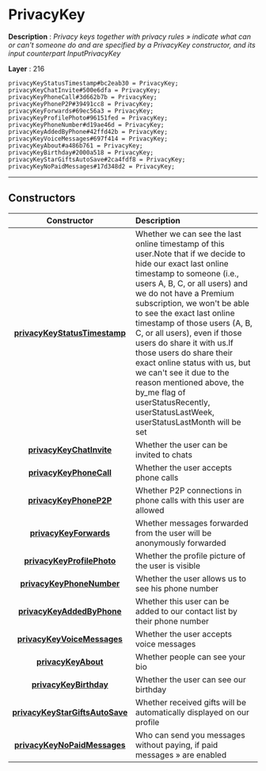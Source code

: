 # PrivacyKey

**Description** : *Privacy keys together with privacy rules &raquo; indicate what can or can&#039;t someone do and are specified by a PrivacyKey constructor, and its input counterpart InputPrivacyKey*

**Layer** : 216

```tl
privacyKeyStatusTimestamp#bc2eab30 = PrivacyKey;
privacyKeyChatInvite#500e6dfa = PrivacyKey;
privacyKeyPhoneCall#3d662b7b = PrivacyKey;
privacyKeyPhoneP2P#39491cc8 = PrivacyKey;
privacyKeyForwards#69ec56a3 = PrivacyKey;
privacyKeyProfilePhoto#96151fed = PrivacyKey;
privacyKeyPhoneNumber#d19ae46d = PrivacyKey;
privacyKeyAddedByPhone#42ffd42b = PrivacyKey;
privacyKeyVoiceMessages#697f414 = PrivacyKey;
privacyKeyAbout#a486b761 = PrivacyKey;
privacyKeyBirthday#2000a518 = PrivacyKey;
privacyKeyStarGiftsAutoSave#2ca4fdf8 = PrivacyKey;
privacyKeyNoPaidMessages#17d348d2 = PrivacyKey;
```

---

## Constructors

| Constructor | Description |
| :---: | :--- |
| [**privacyKeyStatusTimestamp**](constructor/privacyKeyStatusTimestamp) | Whether we can see the last online timestamp of this user.Note that if we decide to hide our exact last online timestamp to someone (i.e., users A, B, C, or all users) and we do not have a Premium subscription, we won't be able to see the exact last online timestamp of those users (A, B, C, or all users), even if those users do share it with us.If those users do share their exact online status with us, but we can't see it due to the reason mentioned above, the by_me flag of userStatusRecently, userStatusLastWeek, userStatusLastMonth will be set |
| [**privacyKeyChatInvite**](constructor/privacyKeyChatInvite) | Whether the user can be invited to chats |
| [**privacyKeyPhoneCall**](constructor/privacyKeyPhoneCall) | Whether the user accepts phone calls |
| [**privacyKeyPhoneP2P**](constructor/privacyKeyPhoneP2P) | Whether P2P connections in phone calls with this user are allowed |
| [**privacyKeyForwards**](constructor/privacyKeyForwards) | Whether messages forwarded from the user will be anonymously forwarded |
| [**privacyKeyProfilePhoto**](constructor/privacyKeyProfilePhoto) | Whether the profile picture of the user is visible |
| [**privacyKeyPhoneNumber**](constructor/privacyKeyPhoneNumber) | Whether the user allows us to see his phone number |
| [**privacyKeyAddedByPhone**](constructor/privacyKeyAddedByPhone) | Whether this user can be added to our contact list by their phone number |
| [**privacyKeyVoiceMessages**](constructor/privacyKeyVoiceMessages) | Whether the user accepts voice messages |
| [**privacyKeyAbout**](constructor/privacyKeyAbout) | Whether people can see your bio |
| [**privacyKeyBirthday**](constructor/privacyKeyBirthday) | Whether the user can see our birthday |
| [**privacyKeyStarGiftsAutoSave**](constructor/privacyKeyStarGiftsAutoSave) | Whether received gifts will be automatically displayed on our profile |
| [**privacyKeyNoPaidMessages**](constructor/privacyKeyNoPaidMessages) | Who can send you messages without paying, if paid messages » are enabled |